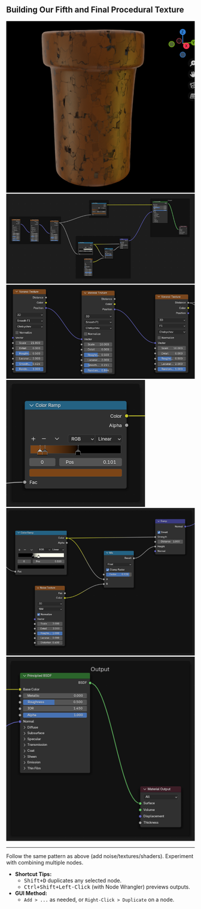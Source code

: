 ## Building Our Fifth and Final Procedural Texture

![Label Texture Nodes](img/Cork.png "Cork")
![Label Texture Nodes](img/CorkNodes.png "Full Cork Texture Setup")
![Label Texture Nodes](img/CorkNodesClose1.png "Closeup 1")
![Label Texture Nodes](img/CorkNodesClose2.png "Closeup 2")
![Label Texture Nodes](img/CorkNodesClose3.png "Closeup 3")
![Label Texture Nodes](img/CorkNodesClose4.png "Closeup 4")
 
 ---
 
Follow the same pattern as above (add noise/textures/shaders). Experiment with combining multiple nodes.  
- **Shortcut Tips:**  
  - <kbd>Shift+D</kbd> duplicates any selected node.  
  - <kbd>Ctrl+Shift+Left-Click</kbd> (with Node Wrangler) previews outputs.  
- **GUI Method:**  
  - `Add > ...` as needed, or `Right-Click > Duplicate` on a node.
